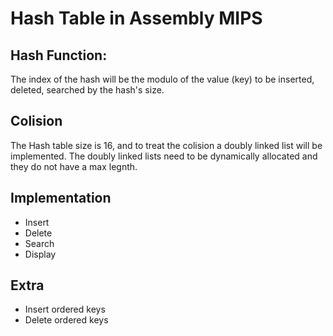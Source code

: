 # Hash Table in Assembly MIPS
## Hash Function:
  The index of the hash will be the modulo of the value (key) to be inserted, deleted, searched by the hash's size. 

## Colision 
 The Hash table size is 16, and to treat the colision a doubly linked list will be implemented. 
 The doubly linked lists need to be dynamically allocated and they do not have a max legnth. 
 
## Implementation
  * Insert
  * Delete 
  * Search 
  * Display 
  
## Extra 
 * Insert ordered keys 
 * Delete ordered keys  
 
 




